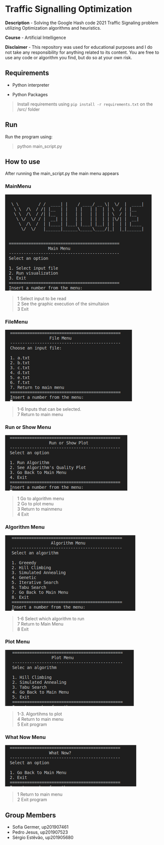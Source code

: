 # Traffic Signalling Optimization

**Description** - Solving the Google Hash code 2021 Traffic Signaling problem utilizing Optimization algorithms and heuristics.

**Course** - Artificial Intelligence

**Disclaimer** -  This repository was used for educational purposes and I do not take any responsibility for anything related to its content. You are free to use any code or algorithm you find, but do so at your own risk.

## Requirements

- Python interpreter

- Python Packages

> Install requirements using ```pip install -r requirements.txt``` on the /src/ folder


## Run

Run the program using:

>python main_script.py


## How to use

After running the main_script.py the main menu appears


### MainMenu
![](docs/images/others/mainmenu.png)

> 1 Select input to be read \
> 2 See the graphic execution of the simultaion \
> 3 Exit

### FileMenu

![](docs/images/others/filemenu.png)

> 1-6 Inputs that can be selected. \
> 7 Return to main menu

### Run or Show Menu

![](docs/images/others/runorplot.png)

> 1 Go to algorithm menu \
> 2 Go to plot menu \
> 3 Return to mainmenu \
> 4 Exit

### Algorithm Menu
![](docs/images/others/algorithmmenu.png)

> 1-6 Select which algorithm to run \
> 7 Return to Main Menu \
> 8 Exit

### Plot Menu

![](docs/images/others/plotmenu.png)

> 1-3. Algortihms to plot \
> 4 Return to main menu \
> 5 Exit program


### What Now Menu

![](docs/images/others/whatnowmenu.png)

> 1 Return to main menu \
> 2 Exit program



## Group Members

- Sofia Germer, up201907461
- Pedro Jesus, up201907523
- Sérgio Estêvão, up201905680